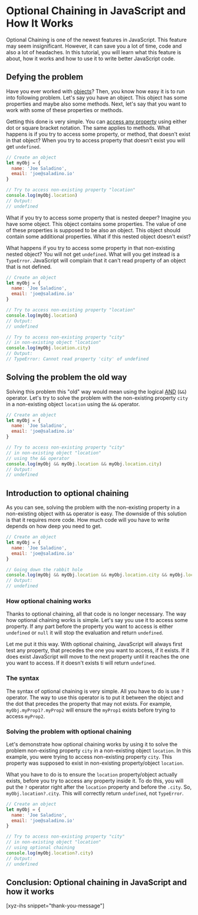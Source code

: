 # Optional Chaining in JavaScript and How It Works

Optional Chaining is one of the newest features in JavaScript. This feature may seem insignificant. However, it can save you a lot of time, code and also a lot of headaches. In this tutorial, you will learn what this feature is about, how it works and how to use it to write better JavaScript code.

<!--more-->
<!--
Table of Contents:
-->

## Defying the problem

Have you ever worked with [objects]? Then, you know how easy it is to run into following problem. Let's say you have an object. This object has some properties and maybe also some methods. Next, let's say that you want to work with some of these properties or methods.

Getting this done is very simple. You can [access any property] using either dot or square bracket notation. The same applies to methods. What happens is if you try to access some property, or method, that doesn't exist in that object? When you try to access property that doesn't exist you will get `undefined`.

```JavaScript
// Create an object
let myObj = {
  name: 'Joe Saladino',
  email: 'joe@saladino.io'
}

// Try to access non-existing property "location"
console.log(myObj.location)
// Output:
// undefined
```

What if you try to access some property that is nested deeper? Imagine you have some object. This object contains some properties. The value of one of these properties is supposed to be also an object. This object should contain some additional properties. What if this nested object doesn't exist?

What happens if you try to access some property in that non-existing nested object? You will not get `undefined`. What will you get instead is a `TypeError`. JavaScript will complain that it can't read property of an object that is not defined.

```JavaScript
// Create an object
let myObj = {
  name: 'Joe Saladino',
  email: 'joe@saladino.io'
}

// Try to access non-existing property "location"
console.log(myObj.location)
// Output:
// undefined

// Try to access non-existing property "city"
// in non-existing object "location"
console.log(myObj.location.city)
// Output:
// TypeError: Cannot read property 'city' of undefined
```

## Solving the problem the old way

Solving this problem this "old" way would mean using the logical [AND] (`&&`) operator. Let's try to solve the problem with the non-existing property `city` in a non-existing object `location` using the `&&` operator.

```JavaScript
// Create an object
let myObj = {
  name: 'Joe Saladino',
  email: 'joe@saladino.io'
}

// Try to access non-existing property "city"
// in non-existing object "location"
// using the && operator
console.log(myObj && myObj.location && myObj.location.city)
// Output:
// undefined
```

## Introduction to optional chaining

As you can see, solving the problem with the non-existing property in a non-existing object with `&&` operator is easy. The downside of this solution is that it requires more code. How much code will you have to write depends on how deep you need to get.

```JavaScript
// Create an object
let myObj = {
  name: 'Joe Saladino',
  email: 'joe@saladino.io'
}

// Going down the rabbit hole
console.log(myObj && myObj.location && myObj.location.city && myObj.location.city.address && myObj.location.city.address.houseNumber)
// Output:
// undefined
```

### How optional chaining works

Thanks to optional chaining, all that code is no longer necessary. The way how optional chaining works is simple. Let's say you use it to access some property. If any part before the property you want to access is either `undefined` or `null` it will stop the evaluation and return `undefined`.

Let me put it this way. With optional chaining, JavaScript will always first test any property, that precedes the one you want to access, if it exists. If it does exist JavaScript will move to the next property until it reaches the one you want to access. If it doesn't exists ti will return `undefined`.

### The syntax

The syntax of optional chaining is very simple. All you have to do is use `?` operator. The way to use this operator is to put it between the object and the dot that precedes the property that may not exists. For example, `myObj.myProp1?.myProp2` will ensure the `myProp1` exists before trying to access `myProp2`.

### Solving the problem with optional chaining

Let's demonstrate how optional chaining works by using it to solve the problem non-existing property `city` in a non-existing object `location`. In this example, you were trying to access non-existing property `city`. This property was supposed to exist in non-existing property/object `location`.

What you have to do is to ensure the `location` property/object actually exists, before you try to access any property inside it. To do this, you will put the `?` operator right after the `location` property and before the `.city`. So, `myObj.location?.city`. This will correctly return `undefined`, not `TypeError`.

```JavaScript
// Create an object
let myObj = {
  name: 'Joe Saladino',
  email: 'joe@saladino.io'
}

// Try to access non-existing property "city"
// in non-existing object "location"
// using optional chaining
console.log(myObj.location?.city)
// Output:
// undefined
```

## Conclusion: Optional chaining in JavaScript and how it works

[xyz-ihs snippet="thank-you-message"]

<!-- ### Links -->
[objects]: https://blog.alexdevero.com/javascript-objects-pt1/
[access any property]: https://blog.alexdevero.com/javascript-objects-pt1/#accessing-properties
[AND]: https://developer.mozilla.org/en-US/docs/Web/JavaScript/Reference/Operators/Logical_AND

<!--
### Meta:
-
-->

<!--
### Keywords:
- Optional chaining in JavaScript
- Optional chaining
-->

<!--
### Resources:
-
-->
